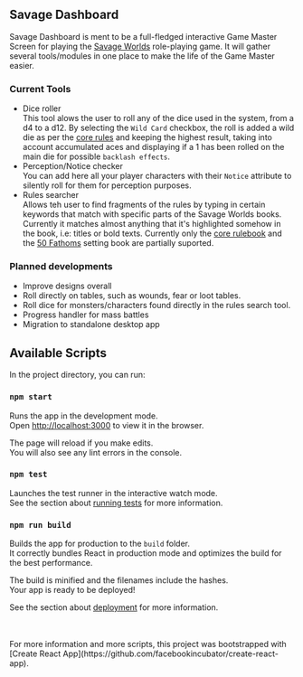 
## Savage Dashboard
Savage Dashboard is ment to be a full-fledged interactive Game Master Screen for playing the [Savage Worlds](https://www.peginc.com/product-category/savage-worlds/) role-playing game. It will gather several tools/modules in one place to make the life of the Game Master easier.

### Current Tools
- Dice roller<br>
  This tool alows the user to roll any of the dice used in the system, from a d4 to a d12. By selecting the `Wild Card` checkbox, the roll is added a wild die as per the [core rules](https://www.peginc.com/store/savage-worlds-deluxe-explorers-edition/) and keeping the highest result, taking into account accumulated aces and displaying if a 1 has been rolled on the main die for possible `backlash effects`. 
- Perception/Notice checker<br>
  You can add here all your player characters with their `Notice` attribute to silently roll for them for perception purposes.
- Rules searcher<br>
  Allows teh user to find fragments of the rules by typing in certain keywords that match with specific parts of the Savage Worlds books. Currently it matches almost anything that it's highlighted somehow in the book, i.e: titles or bold texts. Currently only the [core rulebook](https://www.peginc.com/store/savage-worlds-deluxe-explorers-edition/) and the [50 Fathoms](https://www.peginc.com/product-category/50fathoms/) setting book are partially suported.

### Planned developments
- Improve designs overall
- Roll directly on tables, such as wounds, fear or loot tables.
- Roll dice for monsters/characters found directly in the rules search tool.
- Progress handler for mass battles
- Migration to standalone desktop app


## Available Scripts

In the project directory, you can run:

### `npm start`

Runs the app in the development mode.<br>
Open [http://localhost:3000](http://localhost:3000) to view it in the browser.

The page will reload if you make edits.<br>
You will also see any lint errors in the console.

### `npm test`

Launches the test runner in the interactive watch mode.<br>
See the section about [running tests](#running-tests) for more information.

### `npm run build`

Builds the app for production to the `build` folder.<br>
It correctly bundles React in production mode and optimizes the build for the best performance.

The build is minified and the filenames include the hashes.<br>
Your app is ready to be deployed!

See the section about [deployment](#deployment) for more information.

<br>
<br>
For more information and more scripts, this project was bootstrapped with [Create React App](https://github.com/facebookincubator/create-react-app).


